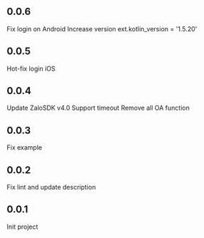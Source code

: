 ## 0.0.6
Fix login on Android
Increase version ext.kotlin_version = '1.5.20'

## 0.0.5
Hot-fix login iOS

## 0.0.4
Update ZaloSDK v4.0
Support timeout
Remove all OA function

## 0.0.3
Fix example

## 0.0.2
Fix lint and update description

## 0.0.1
Init project